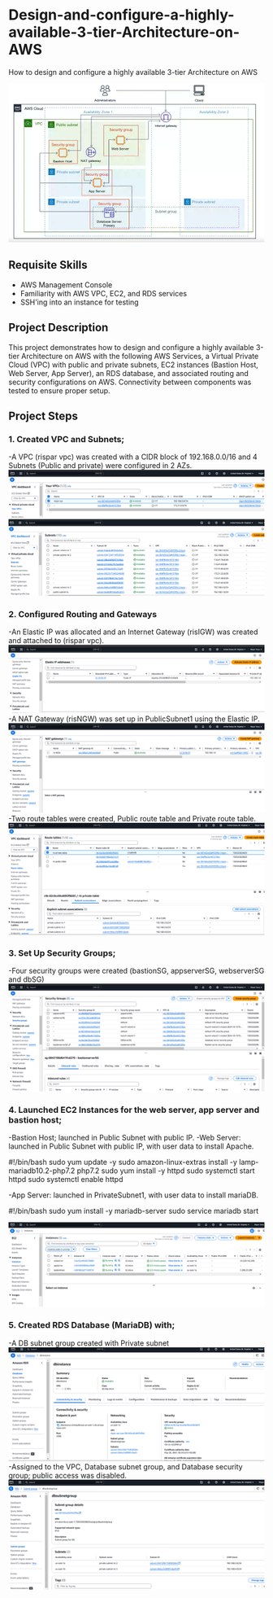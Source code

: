 # Design-and-configure-a-highly-available-3-tier-Architecture-on-AWS
How to design and configure a highly available 3-tier Architecture on AWS

![Alt text](https://github.com/ris21/Design-and-configure-a-highly-available-3-tier-Architecture-on-AWS/blob/main/Tier3Topology.png)

## Requisite Skills
- AWS Management Console 
- Familiarity with AWS VPC, EC2, and RDS services
- SSH'ing into an instance for testing
  
## Project Description
This project demonstrates how to design and configure a highly available 3-tier Architecture on AWS with the following AWS Services, a Virtual Private Cloud (VPC) with public and private subnets, EC2 instances (Bastion Host, Web Server, App Server), an RDS database, and associated routing and security configurations on AWS. Connectivity between components was tested to ensure proper setup.

## Project Steps
### 1. Created VPC and Subnets;
   
  -A VPC (rispar vpc) was created with a CIDR block of 192.168.0.0/16 and 4 Subnets (Public and private) were configured in 2 AZs.
  ![image alt]( https://github.com/ris21/Design-and-configure-a-highly-available-3-tier-Architecture-on-AWS/blob/main/vpc.PNG)
  ![image alt]( https://github.com/ris21/Design-and-configure-a-highly-available-3-tier-Architecture-on-AWS/blob/main/subnets.PNG)
   
### 2. Configured Routing and Gateways
   
  -An Elastic IP was allocated and an Internet Gateway (risIGW) was created and attached to (rispar vpc).
  ![image alt]( https://github.com/ris21/Design-and-configure-a-highly-available-3-tier-Architecture-on-AWS/blob/main/elasticIP.PNG)
  -A NAT Gateway (risNGW) was set up in PublicSubnet1 using the Elastic IP.
  ![image alt]( https://github.com/ris21/Design-and-configure-a-highly-available-3-tier-Architecture-on-AWS/blob/main/NATGW.PNG)
  -Two route tables were created, Public route table and Private route table.
  ![image alt]( https://github.com/ris21/Design-and-configure-a-highly-available-3-tier-Architecture-on-AWS/blob/main/route%20tables%20with%20assoc..PNG)
   
### 3. Set Up Security Groups;
   
  -Four security groups were created (bastionSG, appserverSG, webserverSG and dbSG)
  ![image alt]( https://github.com/ris21/Design-and-configure-a-highly-available-3-tier-Architecture-on-AWS/blob/main/security%20groups.PNG)
   
### 4. Launched EC2 Instances for the web server, app server and bastion host;
   
  -Bastion Host; launched in Public Subnet with public IP.
  -Web Server: launched in Public Subnet with public IP, with user data to install Apache.
  
  #!/bin/bash
  sudo yum update -y
  sudo amazon-linux-extras install -y lamp-mariadb10.2-php7.2 php7.2
  sudo yum install -y httpd
  sudo systemctl start httpd
  sudo systemctl enable httpd
  
  -App Server: launched in PrivateSubnet1, with user data to install mariaDB.
  
  #!/bin/bash
  sudo yum install -y mariadb-server
  sudo service mariadb start
  
   ![image alt](https://github.com/ris21/Design-and-configure-a-highly-available-3-tier-Architecture-on-AWS/blob/main/EC2%20instances%20-web%2C%20app%20and%20bastion%20host.PNG)
   
### 5. Created RDS Database (MariaDB) with;
    
  -A DB subnet group created with Private subnet
  ![image alt]( https://github.com/ris21/Design-and-configure-a-highly-available-3-tier-Architecture-on-AWS/blob/main/DBinstance.PNG)
  -Assigned to the VPC, Database subnet group, and Database security group; public access was disabled.
  ![image alt]( https://github.com/ris21/Design-and-configure-a-highly-available-3-tier-Architecture-on-AWS/blob/main/dbsubnetgroup.PNG)
